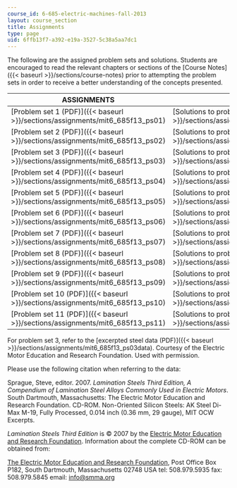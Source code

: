 ```yaml
---
course_id: 6-685-electric-machines-fall-2013
layout: course_section
title: Assignments
type: page
uid: 6ffb13f7-a392-e19a-3527-5c38a5aa7dc1
---
```


The following are the assigned problem sets and solutions. Students are encouraged to read the relevant chapters or sections of the [Course Notes]({{< baseurl >}}/sections/course-notes) prior to attempting the problem sets in order to receive a better understanding of the concepts presented.

| ASSIGNMENTS | SOLUTIONS |
| --- | --- |
| [Problem set 1 (PDF)]({{< baseurl >}}/sections/assignments/mit6_685f13_ps01) | [Solutions to problem set 1 (PDF)]({{< baseurl >}}/sections/assignments/mit6_685f13_ps01ans) |
| [Problem set 2 (PDF)]({{< baseurl >}}/sections/assignments/mit6_685f13_ps02) | [Solutions to problem set 2 (PDF)]({{< baseurl >}}/sections/assignments/mit6_685f13_ps02ans) |
| [Problem set 3 (PDF)]({{< baseurl >}}/sections/assignments/mit6_685f13_ps03) | [Solutions to problem set 3 (PDF)]({{< baseurl >}}/sections/assignments/mit6_685f13_ps03ans) |
| [Problem set 4 (PDF)]({{< baseurl >}}/sections/assignments/mit6_685f13_ps04) | [Solutions to problem set 4 (PDF)]({{< baseurl >}}/sections/assignments/mit6_685f13_ps04ans) |
| [Problem set 5 (PDF)]({{< baseurl >}}/sections/assignments/mit6_685f13_ps05) | [Solutions to problem set 5 (PDF)]({{< baseurl >}}/sections/assignments/mit6_685f13_ps05ans) |
| [Problem set 6 (PDF)]({{< baseurl >}}/sections/assignments/mit6_685f13_ps06) | [Solutions to problem set 6 (PDF)]({{< baseurl >}}/sections/assignments/mit6_685f13_ps06ans) |
| [Problem set 7 (PDF)]({{< baseurl >}}/sections/assignments/mit6_685f13_ps07) | [Solutions to problem set 7 (PDF)]({{< baseurl >}}/sections/assignments/mit6_685f13_ps07ans) |
| [Problem set 8 (PDF)]({{< baseurl >}}/sections/assignments/mit6_685f13_ps08) | [Solutions to problem set 8 (PDF)]({{< baseurl >}}/sections/assignments/mit6_685f13_ps08ans) |
| [Problem set 9 (PDF)]({{< baseurl >}}/sections/assignments/mit6_685f13_ps09) | [Solutions to problem set 9 (PDF)]({{< baseurl >}}/sections/assignments/mit6_685f13_ps09ans) |
| [Problem set 10 (PDF)]({{< baseurl >}}/sections/assignments/mit6_685f13_ps10) | [Solutions to problem set 10 (PDF)]({{< baseurl >}}/sections/assignments/mit6_685f13_ps10ans) |
| [Problem set 11 (PDF)]({{< baseurl >}}/sections/assignments/mit6_685f13_ps11) | [Solutions to problem set 11 (PDF)]({{< baseurl >}}/sections/assignments/mit6_685f13_ps11ans) 

For problem set 3, refer to the [excerpted steel data (PDF)]({{< baseurl >}}/sections/assignments/mit6_685f13_ps03data). Courtesy of the Electric Motor Education and Research Foundation. Used with permission.

Please use the following citation when referring to the data:

Sprague, Steve, editor. 2007. _Lamination Steels Third Edition, A Compendium of Lamination Steel Alloys Commonly Used in Electric Motors_. South Dartmouth, Massachusetts: The Electric Motor Education and Research Foundation. CD-ROM. Non-Oriented Silicon Steels: AK Steel Di-Max M-19, Fully Processed, 0.014 inch (0.36 mm, 29 gauge), MIT OCW Excerpts.

_Lamination Steels Third Edition_ is © 2007 by the [Electric Motor Education and Research Foundation](http://www.smma.org/emerf-overview.htm). Information about the complete CD-ROM can be obtained from:

[The Electric Motor Education and Research Foundation](http://www.smma.org/), Post Office Box P182, South Dartmouth, Massachusetts 02748 USA tel: 508.979.5935 fax: 508.979.5845 email: info@smma.org